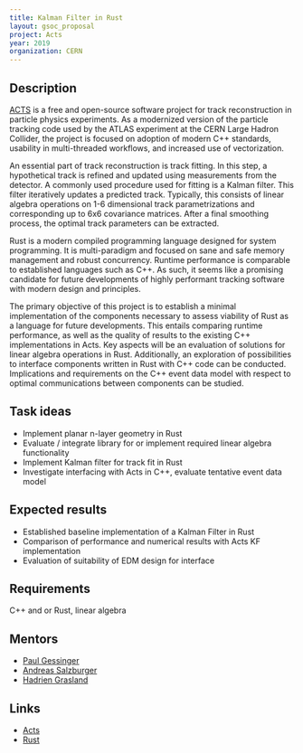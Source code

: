```yaml
---
title: Kalman Filter in Rust
layout: gsoc_proposal
project: Acts
year: 2019
organization: CERN
---
```


## Description

[ACTS](http://cern.ch/acts) is a free and open-source software project for track
reconstruction in particle physics experiments. As a modernized version of the
particle tracking code used by the ATLAS experiment at the CERN Large Hadron
Collider, the project is focused on adoption of modern C++ standards, usability
in multi-threaded workflows, and increased use of vectorization.

An essential part of track reconstruction is track fitting. In this step, a
hypothetical track is refined and updated using measurements from the detector.
A commonly used procedure used for fitting is a Kalman filter. This filter
iteratively updates a predicted track. Typically, this consists of linear
algebra operations on 1-6 dimensional track parametrizations and corresponding
up to 6x6 covariance matrices. After a final smoothing process, the optimal
track parameters can be extracted.

Rust is a modern compiled programming language designed for system programming.
It is multi-paradigm and focused on sane and safe memory management and robust
concurrency. Runtime performance is comparable to established languages such as
C++. As such, it seems like a promising candidate for future developments of
highly performant tracking software with modern design and principles.

The primary objective of this project is to establish a minimal implementation
of the components necessary to assess viability of Rust as a language for future
developments. This entails comparing runtime performance, as well as the quality
of results to the existing C++ implementations in Acts. Key aspects will be an
evaluation of solutions for linear algebra operations in Rust. Additionally, an
exploration of possibilities to interface components written in Rust with C++
code can be conducted. Implications and requirements on the C++ event data model
with respect to optimal communications between components can be studied.

## Task ideas

- Implement planar n-layer geometry in Rust
- Evaluate / integrate library for or implement required linear algebra
  functionality
- Implement Kalman filter for track fit in Rust
- Investigate interfacing with Acts in C++, evaluate tentative event data model

## Expected results

- Established baseline implementation of a Kalman Filter in Rust
- Comparison of performance and numerical results with Acts KF implementation
- Evaluation of suitability of EDM design for interface

## Requirements

C++ and or Rust, linear algebra

## Mentors

- [Paul Gessinger](mailto:paul.gessinger@cern.ch)
- [Andreas Salzburger](mailto:Andreas.Salzburger@cern.ch)
- [Hadrien Grasland](mailto:grasland@lal.in2p3.fr)

## Links

- [Acts](http://cern.ch/acts)
- [Rust](https://www.rust-lang.org)
